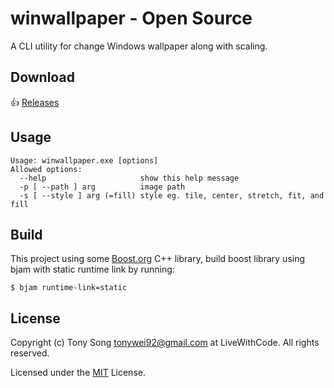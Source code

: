 # winwallpaper - Open  Source
A CLI utility for change Windows wallpaper along with scaling.


## Download
:+1: [Releases](https://github.com/tonywei92/winwallpaper/releases/latest)

## Usage
```
Usage: winwallpaper.exe [options]
Allowed options:
  --help                     show this help message
  -p [ --path ] arg          image path
  -s [ --style ] arg (=fill) style eg. tile, center, stretch, fit, and fill
```

## Build
This project using some [Boost.org](https://www.boost.org) C++ library, build boost library using bjam with static runtime link by running:
```
$ bjam runtime-link=static
```

## License
Copyright (c) Tony Song [tonywei92@gmail.com](mailto:tonywei92@gmail.com) at LiveWithCode. All rights reserved.

Licensed under the [MIT](LICENSE.txt) License.